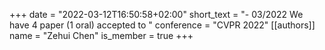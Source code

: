 +++
date = "2022-03-12T16:50:58+02:00"
short_text = "- 03/2022 We have 4 paper (1 oral) accepted to "
conference = "CVPR 2022"
[[authors]]
    name = "Zehui Chen"
    is_member = true
+++